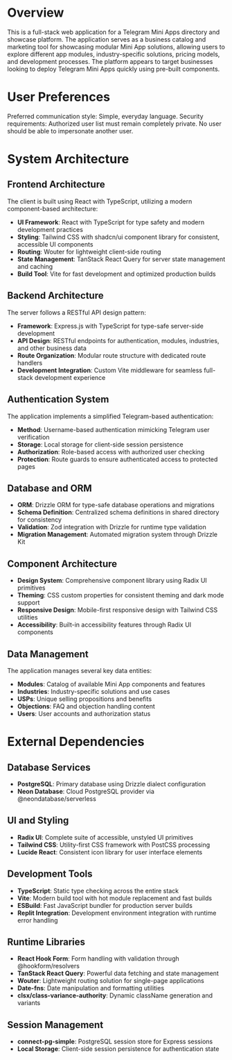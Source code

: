 # Overview

This is a full-stack web application for a Telegram Mini Apps directory and showcase platform. The application serves as a business catalog and marketing tool for showcasing modular Mini App solutions, allowing users to explore different app modules, industry-specific solutions, pricing models, and development processes. The platform appears to target businesses looking to deploy Telegram Mini Apps quickly using pre-built components.

# User Preferences

Preferred communication style: Simple, everyday language.
Security requirements: Authorized user list must remain completely private. No user should be able to impersonate another user.

# System Architecture

## Frontend Architecture
The client is built using React with TypeScript, utilizing a modern component-based architecture:
- **UI Framework**: React with TypeScript for type safety and modern development practices
- **Styling**: Tailwind CSS with shadcn/ui component library for consistent, accessible UI components
- **Routing**: Wouter for lightweight client-side routing
- **State Management**: TanStack React Query for server state management and caching
- **Build Tool**: Vite for fast development and optimized production builds

## Backend Architecture
The server follows a RESTful API design pattern:
- **Framework**: Express.js with TypeScript for type-safe server-side development
- **API Design**: RESTful endpoints for authentication, modules, industries, and other business data
- **Route Organization**: Modular route structure with dedicated route handlers
- **Development Integration**: Custom Vite middleware for seamless full-stack development experience

## Authentication System
The application implements a simplified Telegram-based authentication:
- **Method**: Username-based authentication mimicking Telegram user verification
- **Storage**: Local storage for client-side session persistence
- **Authorization**: Role-based access with authorized user checking
- **Protection**: Route guards to ensure authenticated access to protected pages

## Database and ORM
- **ORM**: Drizzle ORM for type-safe database operations and migrations
- **Schema Definition**: Centralized schema definitions in shared directory for consistency
- **Validation**: Zod integration with Drizzle for runtime type validation
- **Migration Management**: Automated migration system through Drizzle Kit

## Component Architecture
- **Design System**: Comprehensive component library using Radix UI primitives
- **Theming**: CSS custom properties for consistent theming and dark mode support
- **Responsive Design**: Mobile-first responsive design with Tailwind CSS utilities
- **Accessibility**: Built-in accessibility features through Radix UI components

## Data Management
The application manages several key data entities:
- **Modules**: Catalog of available Mini App components and features
- **Industries**: Industry-specific solutions and use cases
- **USPs**: Unique selling propositions and benefits
- **Objections**: FAQ and objection handling content
- **Users**: User accounts and authorization status

# External Dependencies

## Database Services
- **PostgreSQL**: Primary database using Drizzle dialect configuration
- **Neon Database**: Cloud PostgreSQL provider via @neondatabase/serverless

## UI and Styling
- **Radix UI**: Complete suite of accessible, unstyled UI primitives
- **Tailwind CSS**: Utility-first CSS framework with PostCSS processing
- **Lucide React**: Consistent icon library for user interface elements

## Development Tools
- **TypeScript**: Static type checking across the entire stack
- **Vite**: Modern build tool with hot module replacement and fast builds
- **ESBuild**: Fast JavaScript bundler for production server builds
- **Replit Integration**: Development environment integration with runtime error handling

## Runtime Libraries
- **React Hook Form**: Form handling with validation through @hookform/resolvers
- **TanStack React Query**: Powerful data fetching and state management
- **Wouter**: Lightweight routing solution for single-page applications
- **Date-fns**: Date manipulation and formatting utilities
- **clsx/class-variance-authority**: Dynamic className generation and variants

## Session Management
- **connect-pg-simple**: PostgreSQL session store for Express sessions
- **Local Storage**: Client-side session persistence for authentication state